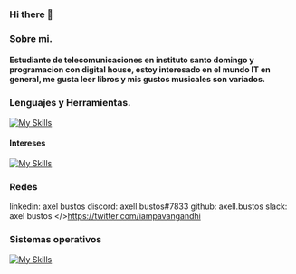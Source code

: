 ### Hi there 👋
### Sobre mi.

#### Estudiante de telecomunicaciones en instituto santo domingo y programacion con digital house, estoy interesado en el mundo IT en general, me gusta leer libros y mis gustos musicales son variados.

### Lenguajes y Herramientas.
[![My Skills](https://skillicons.dev/icons?i=js,html,css,nodejs,vscode,md,github,figma)](https://skillicons.dev)

#### Intereses
[![My Skills](https://skillicons.dev/icons?i=react,angular,cpp,java,python)](https://skillicons.dev)

### Redes
linkedin: axel bustos
discord: axell.bustos#7833
github: axell.bustos
slack: axel bustos
</>https://twitter.com/iampavangandhi

### Sistemas operativos
[![My Skills](https://skillicons.dev/icons?i=linux,windows)](https://skillicons.dev)
<!--
**axellbustos/axellbustos** is a ✨ _special_ ✨ repository because its `README.md` (this file) appears on your GitHub profile.

Here are some ideas to get you started:

- 🔭 I’m currently working on ...
- 🌱 I’m currently learning ...
- 👯 I’m looking to collaborate on ...
- 🤔 I’m looking for help with ...
- 💬 Ask me about ...
- 📫 How to reach me: ...
- 😄 Pronouns: ...
- ⚡ Fun fact: ...
-->
